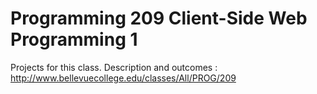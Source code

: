 # Programming 209 Client-Side Web Programming 1

  Projects for this class. 
  Description and outcomes : http://www.bellevuecollege.edu/classes/All/PROG/209
